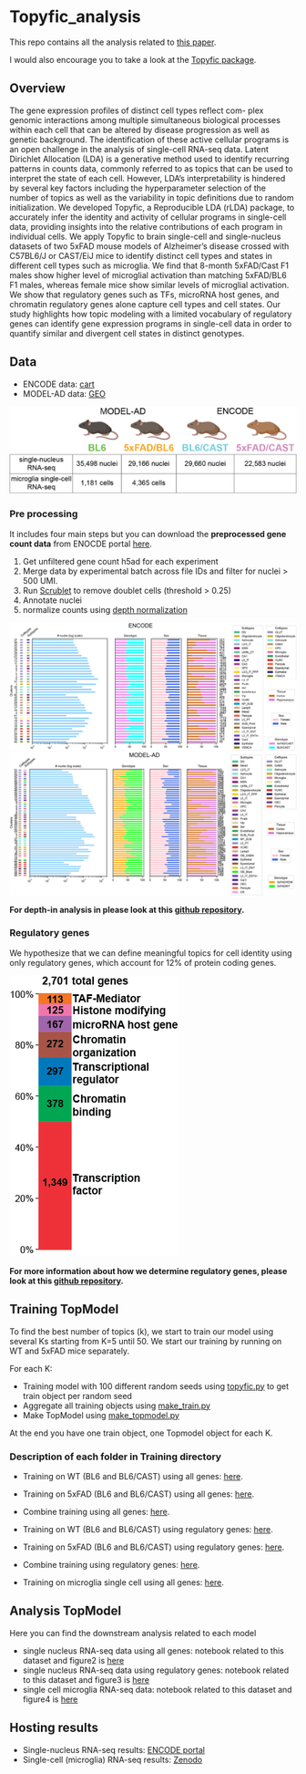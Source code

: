 # Topyfic_analysis

This repo contains all the analysis related to [this paper](https://www.biorxiv.org/content/10.1101/2024.02.26.582178v1).

I would also encourage you to take a look at the [Topyfic package](https://github.com/mortazavilab/Topyfic).

## Overview

The gene expression profiles of distinct cell types reflect com- plex genomic interactions among multiple simultaneous 
biological processes within each cell that can be altered by disease progression as well as genetic background. 
The identification of these active cellular programs is an open challenge in the analysis of single-cell RNA-seq data. 
Latent Dirichlet Allocation (LDA) is a generative method used to identify recurring patterns in counts data, 
commonly referred to as topics that can be used to interpret the state of each cell. However, LDA’s interpretability is 
hindered by several key factors including the hyperparameter selection of the number of topics as well as the 
variability in topic definitions due to random initialization. We developed Topyfic, a Reproducible LDA (rLDA) package, 
to accurately infer the identity and activity of cellular programs in single-cell data, providing insights into the 
relative contributions of each program in individual cells. We apply Topyfic to brain single-cell and single-nucleus 
datasets of two 5xFAD mouse models of Alzheimer’s disease crossed with C57BL6/J or CAST/EiJ mice to identify distinct 
cell types and states in different cell types such as microglia. We find that 8-month 5xFAD/Cast F1 males show higher 
level of microglial activation than matching 5xFAD/BL6 F1 males, whereas female mice show similar levels of microglial 
activation. We show that regulatory genes such as TFs, microRNA host genes, and chromatin regulatory genes alone 
capture cell types and cell states. Our study highlights how topic modeling with a limited vocabulary of regulatory 
genes can identify gene expression programs in single-cell data in order to quantify similar and divergent cell states 
in distinct genotypes.

## Data
- ENCODE data: [cart](https://www.encodeproject.org/carts/5fc81d98-5a0e-4426-a9c8-10fa536430ba/)
- MODEL-AD data: [GEO](https://www.ncbi.nlm.nih.gov/geo/query/acc.cgi?acc=GSE255965)

![input data](Figures/data.png)

### Pre processing
It includes four main steps but you can download the **preprocessed gene count data** from ENOCDE portal [here]().

1. Get unfiltered gene count h5ad for each experiment
2. Merge data by experimental batch across file IDs and filter for nuclei > 500 UMI.
3. Run [Scrublet](https://www.sciencedirect.com/science/article/pii/S2405471218304745) to remove doublet cells (threshold > 0.25)
4. Annotate nuclei
5. normalize counts using [depth normalization](https://www.biorxiv.org/content/10.1101/2022.05.06.490859v1)

![ENCODE](Figures/barplot_breakdown_ENCODE.png)
![Model-AD](Figures/barplot_breakdown_ModelAD.png)

**For depth-in analysis in please look at this [github repository](https://github.com/erebboah/enc4_mouse_paper).**


### Regulatory genes
We hypothesize that we can define meaningful topics for cell identity using only regulatory genes, which account for 12% of protein coding genes.

![regulatory genes](Figures/reg_gene.png)

**For more information about how we determine regulatory genes, please look at this [github repository](https://github.com/erebboah/enc4_mouse_paper).**

## Training TopModel
To find the best number of topics (k), we start to train our model using several Ks starting from K=5 until 50.
We start our training by running on WT and 5xFAD mice separately.

For each K:
- Training model with 100 different random seeds using [topyfic.py](Training/scripts/topyfic.py) to get train object per random seed
- Aggregate all training objects using [make_train.py](Training/scripts/make_train.py)
- Make TopModel using [make_topmodel.py](Training/scripts/make_topmodel.py)

At the end you have one train object, one Topmodel object for each K.


### Description of each folder in Training directory

- Training on WT (BL6 and BL6/CAST) using all genes: [here](Training/sn_allgenes_control_train_rep1).
- Training on 5xFAD (BL6 and BL6/CAST) using all genes: [here](Training/sn_allgenes_5xFAD_train_rep1).
- Combine training using all genes: [here](Training/sn_allgenes_5xFAD_control_combine).

- Training on WT (BL6 and BL6/CAST) using regulatory genes: [here](Training/sn_reggenes_control_train_rep1).
- Training on 5xFAD (BL6 and BL6/CAST) using regulatory genes: [here](Training/sn_reggenes_5xFAD_train_rep1).
- Combine training using regulatory genes: [here](Training/sn_reggenes_5xFAD_control_combine).

- Training on microglia single cell  using all genes: [here](Training/sc_microgllia).


## Analysis TopModel
Here you can find the downstream analysis related to each model

- single nucleus RNA-seq data using all genes: notebook related to this dataset and figure2 is [here](Analysis/sn_all_genes/analysing.ipynb)
- single nucleus RNA-seq data using regulatory genes: notebook related to this dataset and figure3 is [here](Analysis/sn_reg_genes/analysing.ipynb)
- single cell microglia RNA-seq data: notebook related to this dataset and figure4 is [here](Analysis/sc/analysing.ipynb)

## Hosting results

- Single-nucleus RNA-seq results: [ENCODE portal](https://www.encodeproject.org/)
- Single-cell (microglia) RNA-seq results: [Zenodo](https://zenodo.org/records/10724706?token=eyJhbGciOiJIUzUxMiJ9.eyJpZCI6IjhlMTA4ZWFiLWQ1MjgtNGQ4Yy1iYjE5LWU5ZWY0MzM4MDVmNyIsImRhdGEiOnt9LCJyYW5kb20iOiIwZjdhNzg4ZDExMzYxMTM5MzQwODk4NGYwOWRkYzRlOSJ9.2qzF6Y7gO_RUEtQQaW7isi02FcaoxdjT664NU-pMeJJdc2ViFhRTVBi485NlHYRKXGzmrSCdZO1n8LzL0RRspg)


